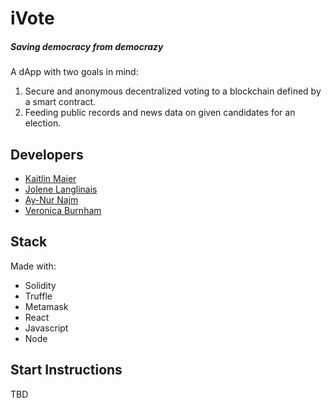 # iVote
##### Saving democracy from democrazy

A dApp with two goals in mind:
1) Secure and anonymous decentralized voting to a blockchain defined by a smart contract.
2) Feeding public records and news data on given candidates for an election.

## Developers
- [Kaitlin Maier](https://github.com/kaitlinmaier)
- [Jolene Langlinais](https://github.com/irmerk)
- [Ay-Nur Najm](https://github.com/aynajm)
- [Veronica Burnham](https://github.com/vburnz)

## Stack
Made with:
- Solidity
- Truffle
- Metamask
- React
- Javascript
- Node

## Start Instructions
TBD
